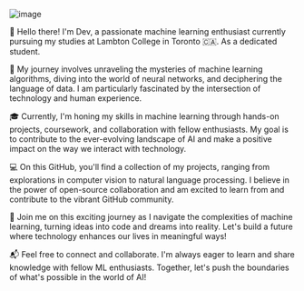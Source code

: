 ![image](https://github.com/user-attachments/assets/85dd03eb-b23f-4e7a-8ed2-2ecf1afbb153)




👋 Hello there! I'm Dev, a passionate machine learning enthusiast currently pursuing my studies at Lambton College in Toronto 🇨🇦. As a dedicated student.

🤖 My journey involves unraveling the mysteries of machine learning algorithms, diving into the world of neural networks, and deciphering the language of data. I am particularly fascinated by the intersection of technology and human experience.

🎓 Currently, I'm honing my skills in machine learning through hands-on projects, coursework, and collaboration with fellow enthusiasts. My goal is to contribute to the ever-evolving landscape of AI and make a positive impact on the way we interact with technology.

💻 On this GitHub, you'll find a collection of my projects, ranging from explorations in computer vision to natural language processing. I believe in the power of open-source collaboration and am excited to learn from and contribute to the vibrant GitHub community.

🚀 Join me on this exciting journey as I navigate the complexities of machine learning, turning ideas into code and dreams into reality. Let's build a future where technology enhances our lives in meaningful ways!

📬 Feel free to connect and collaborate. I'm always eager to learn and share knowledge with fellow ML enthusiasts. Together, let's push the boundaries of what's possible in the world of AI!
